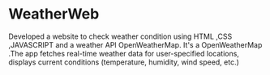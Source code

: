 # WeatherWeb
Developed  a website to check weather condition using HTML ,CSS  ,JAVASCRIPT and a weather API OpenWeatherMap. It's a  OpenWeatherMap .The app fetches real-time weather data for user-specified  locations, displays current conditions (temperature, humidity, wind speed, etc.)
